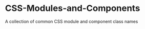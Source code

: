 CSS-Modules-and-Components
==========================

A collection of common CSS module and component class names
